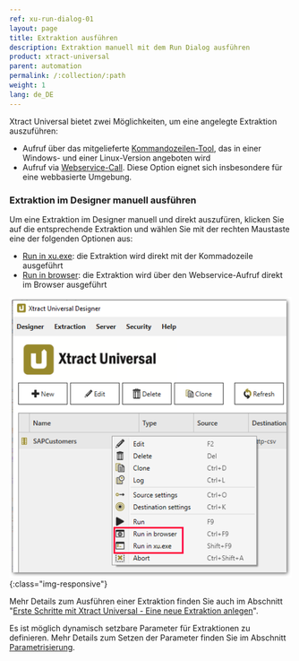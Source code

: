 ```yaml
---
ref: xu-run-dialog-01
layout: page
title: Extraktion ausführen
description: Extraktion manuell mit dem Run Dialog ausführen
product: xtract-universal
parent: automation
permalink: /:collection/:path
weight: 1
lang: de_DE
---
```


Xtract Universal bietet zwei Möglichkeiten, um eine angelegte Extraktion auszuführen:
- Aufruf über das mitgelieferte [Kommandozeilen-Tool](./call-via-commandline), das in einer Windows- und einer Linux-Version angeboten wird  
- Aufruf via [Webservice-Call](./call-via-webservice). Diese Option eignet sich insbesondere für eine webbasierte Umgebung. 

### Extraktion im Designer manuell ausführen 
Um eine Extraktion im Designer manuell und direkt auszufüren, klicken Sie auf die entsprechende Extraktion und wählen Sie mit der rechten Maustaste eine der folgenden Optionen aus:
- [Run in xu.exe](./call-via-commandline): die Extraktion wird direkt mit der Kommadozeile ausgeführt
- [Run in browser](./call-via-webservice): die Extraktion wird über den Webservice-Aufruf direkt im Browser ausgeführt

![Run](/img/content/xu/automation/xu-extraction-right-click-run.png){:class="img-responsive"}

Mehr Details zum Ausführen einer Extraktion finden Sie auch im Abschnitt "[Erste Schritte mit Xtract Universal - Eine neue Extraktion anlegen](./erste-schritte/eine-neue-extraktion-anlegen)".

<!---### Run Dialog 
Um eine Extraktion im Designer mit weiteren Optionen auszuführen, nutzen Sie das Run-Dialog. Dazu selektieren Sie die entsprechende Extraktion und:
- wählen Sie mit der rechten Maustaste die Option **Run** oder
- klicken Sie die Schaltfläche **Run** im Designer.

![Extraction parameters](/img/content/xu/xu_run_extraction_param_gen_2.png){:class="img-responsive"}
**URL**<br>
Das URL-Feld zeigt die URL der Extraktion. Diese enthält den Host bzw. IP und die Portnummber des XU-Servers sowie den Namen der Extraktion. Diese URL kann dann für den Aufruf der Extraktion verwendet.
```
http://localhost:8065/?name=Plants
```

Mit dem Knopf oben rechts können Sie die URL in den Zwischenspeicher kopieren. --->

Es ist möglich dynamisch setzbare Parameter für Extraktionen zu definieren. Mehr Details zum Setzen der Parameter finden Sie im Abschnitt [Parametrisierung](./xu-parameter).
